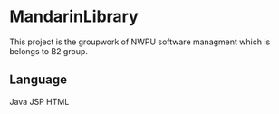 # MandarinLibrary
This project is the groupwork of NWPU software managment which is belongs to B2 group.

## Language
Java
JSP
HTML
